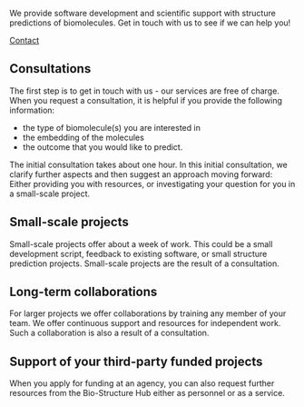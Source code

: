 
We provide software development and scientific support with structure predictions of biomolecules.
Get in touch with us to see if we can help you!

[Contact](contact.md)

## Consultations 
The first step is to get in touch with us - our services are free of charge. When you request a consultation, it is helpful if you provide the following information:
  
* the type of biomolecule(s) you are interested in
* the embedding of the molecules
* the outcome that you would like to predict.

The initial consultation takes about one hour. In this initial consultation, we clarify further aspects and then suggest an approach moving forward: Either providing you with resources, or investigating your question for you in a small-scale project.

## Small-scale projects 
Small-scale projects offer about a week of work. This could be a small development script, feedback to existing software, or small structure prediction projects. Small-scale projects are the result of a consultation.

## Long-term collaborations
For larger projects we offer collaborations by training any member of your team. We offer continuous support and resources for independent work. Such a collaboration is also a result of a consultation.

## Support of your third-party funded projects
When you apply for funding at an agency, you can also request further resources from the Bio-Structure Hub either as personnel or as a service.

